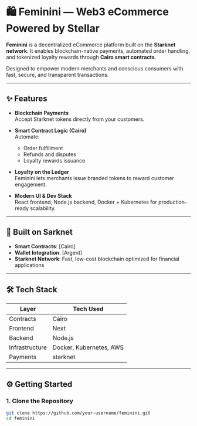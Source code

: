 # 🛍️ Feminini — Web3 eCommerce Powered by Stellar

**Feminini** is a decentralized eCommerce platform built on the **Starknet network**. It enables blockchain-native payments, automated order handling, and tokenized loyalty rewards through **Cairo smart contracts**.

Designed to empower modern merchants and conscious consumers with fast, secure, and transparent transactions.

---

## ✨ Features

- **Blockchain Payments**  
  Accept Starknet tokens directly from your customers.
- **Smart Contract Logic (Cairo)**  
  Automate:

  - Order fulfillment
  - Refunds and disputes
  - Loyalty rewards issuance

- **Loyalty on the Ledger**  
  Feminini lets merchants issue branded tokens to reward customer engagement.

- **Modern UI & Dev Stack**  
  React frontend, Node.js backend, Docker + Kubernetes for production-ready scalability.

---

## 🔗 Built on Sarknet

- **Smart Contracts**: [Cairo]
- **Wallet Integration**: [Argent]
- **Starknet Network**: Fast, low-cost blockchain optimized for financial applications

---

## 🛠 Tech Stack

| Layer          | Tech Used               |
| -------------- | ----------------------- |
| Contracts      | Cairo                   |
| Frontend       | Next                    |
| Backend        | Node.js                 |
| Infrastructure | Docker, Kubernetes, AWS |
| Payments       | starknet                |

---

## ⚙️ Getting Started

### 1. Clone the Repository

```bash
git clone https://github.com/your-username/feminini.git
cd feminini
```
